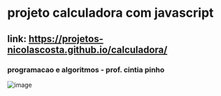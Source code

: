 # projeto calculadora com javascript 
## link: https://projetos-nicolascosta.github.io/calculadora/
### programacao e algoritmos - prof. cintia pinho
![image](https://user-images.githubusercontent.com/79856294/142963070-6093dcf6-730b-4eeb-9ccf-9a3b16ad9685.png)
